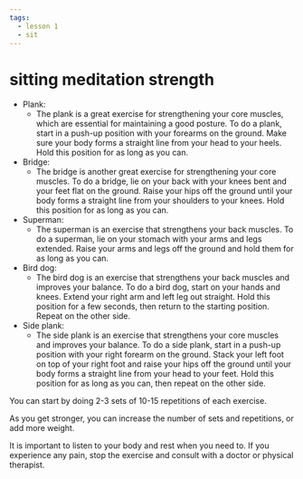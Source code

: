 ```yaml
---
tags:
  - lesson 1 
  - sit 
---
```

# sitting meditation strength

- Plank:
  - The plank is a great exercise for strengthening your core muscles, which are essential for maintaining a good posture. To do a plank, start in a push-up position with your forearms on the ground. Make sure your body forms a straight line from your head to your heels. Hold this position for as long as you can.
- Bridge:
  - The bridge is another great exercise for strengthening your core muscles. To do a bridge, lie on your back with your knees bent and your feet flat on the ground. Raise your hips off the ground until your body forms a straight line from your shoulders to your knees. Hold this position for as long as you can.
- Superman: 
  - The superman is an exercise that strengthens your back muscles. To do a superman, lie on your stomach with your arms and legs extended. Raise your arms and legs off the ground and hold them for as long as you can.
- Bird dog:
  - The bird dog is an exercise that strengthens your back muscles and improves your balance. To do a bird dog, start on your hands and knees. Extend your right arm and left leg out straight. Hold this position for a few seconds, then return to the starting position. Repeat on the other side.
- Side plank:
  - The side plank is an exercise that strengthens your core muscles and improves your balance. To do a side plank, start in a push-up position with your right forearm on the ground. Stack your left foot on top of your right foot and raise your hips off the ground until your body forms a straight line from your head to your feet. Hold this position for as long as you can, then repeat on the other side.

You can start by doing 2-3 sets of 10-15 repetitions of each exercise.

As you get stronger, you can increase the number of sets and repetitions, or add more weight.

It is important to listen to your body and rest when you need to.
If you experience any pain, stop the exercise and consult with a doctor or physical therapist.
